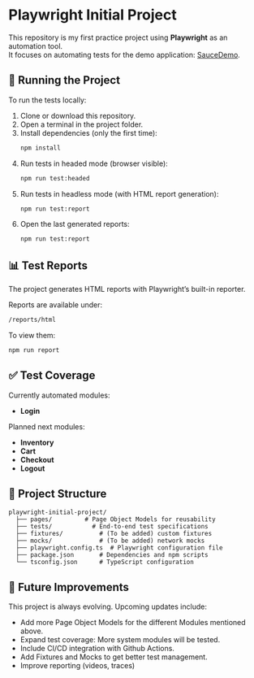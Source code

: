 # Playwright Initial Project

This repository is my first practice project using **Playwright** as an automation tool.  
It focuses on automating tests for the demo application: [SauceDemo](https://www.saucedemo.com/).

## 🚀 Running the Project

To run the tests locally:

1. Clone or download this repository.
2. Open a terminal in the project folder.
3. Install dependencies (only the first time):
   ```bash
   npm install
   ```
4. Run tests in headed mode (browser visible):
   ```bash
   npm run test:headed
   ```
5. Run tests in headless mode (with HTML report generation):
   ```bash
   npm run test:report
   ```
6. Open the last generated reports:
   ```bash
   npm run test:report
   ```

## 📊 Test Reports

The project generates HTML reports with Playwright’s built-in reporter.
   
Reports are available under:
   ```bash
   /reports/html
   ```

To view them:
   ```bash
   npm run report
   ```

## ✅ Test Coverage

Currently automated modules:
* **Login**

Planned next modules:
* **Inventory**
* **Cart**
* **Checkout**
* **Logout**

## 📂 Project Structure

```text
playwright-initial-project/
  ├── pages/         # Page Object Models for reusability
  ├── tests/           # End-to-end test specifications
  ├── fixtures/          # (To be added) custom fixtures
  ├── mocks/             # (To be added) network mocks
  ├── playwright.config.ts  # Playwright configuration file
  ├── package.json       # Dependencies and npm scripts
  └── tsconfig.json      # TypeScript configuration
```

## 📌 Future Improvements

This project is always evolving. Upcoming updates include:
* Add more Page Object Models for the different Modules mentioned above.
* Expand test coverage: More system modules will be tested.
* Include CI/CD integration with Github Actions.
* Add Fixtures and Mocks to get better test management.
* Improve reporting (videos, traces)
